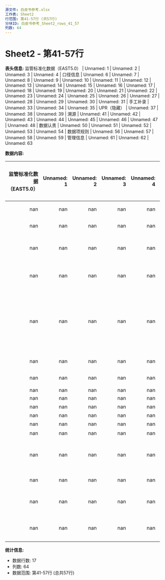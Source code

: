 ```yaml
---
源文件: 白皮书参考.xlsx
工作表: Sheet2
行范围: 第41-57行 (共57行)
分块ID: 白皮书参考_Sheet2_rows_41_57
列数: 64
---
```


# Sheet2 - 第41-57行

**表头信息:** 监管标准化数据（EAST5.0） | Unnamed: 1 | Unnamed: 2 | Unnamed: 3 | Unnamed: 4 | 口径信息 | Unnamed: 6 | Unnamed: 7 | Unnamed: 8 | Unnamed: 9 | Unnamed: 10 | Unnamed: 11 | Unnamed: 12 | Unnamed: 13 | Unnamed: 14 | Unnamed: 15 | Unnamed: 16 | Unnamed: 17 | Unnamed: 18 | Unnamed: 19 | Unnamed: 20 | Unnamed: 21 | Unnamed: 22 | Unnamed: 23 | Unnamed: 24 | Unnamed: 25 | Unnamed: 26 | Unnamed: 27 | Unnamed: 28 | Unnamed: 29 | Unnamed: 30 | Unnamed: 31 | 手工补录 | Unnamed: 33 | Unnamed: 34 | Unnamed: 35 | UPR（隐藏） | Unnamed: 37 | Unnamed: 38 | Unnamed: 39 | 溯源 | Unnamed: 41 | Unnamed: 42 | Unnamed: 43 | Unnamed: 44 | Unnamed: 45 | Unnamed: 46 | Unnamed: 47 | Unnamed: 48 | 数据认责 | Unnamed: 50 | Unnamed: 51 | Unnamed: 52 | Unnamed: 53 | Unnamed: 54 | 数据项规则 | Unnamed: 56 | Unnamed: 57 | Unnamed: 58 | Unnamed: 59 | 管理信息 | Unnamed: 61 | Unnamed: 62 | Unnamed: 63

**数据内容:**

|   监管标准化数据（EAST5.0） |   Unnamed: 1 |   Unnamed: 2 |   Unnamed: 3 |   Unnamed: 4 |   口径信息 |   Unnamed: 6 |   Unnamed: 7 |   Unnamed: 8 |   Unnamed: 9 |   Unnamed: 10 |   Unnamed: 11 |   Unnamed: 12 |   Unnamed: 13 |   Unnamed: 14 |   Unnamed: 15 |   Unnamed: 16 |   Unnamed: 17 |   Unnamed: 18 |   Unnamed: 19 |   Unnamed: 20 |   Unnamed: 21 |   Unnamed: 22 |   Unnamed: 23 |   Unnamed: 24 |   Unnamed: 25 |   Unnamed: 26 |   Unnamed: 27 |   Unnamed: 28 |   Unnamed: 29 |   Unnamed: 30 |   Unnamed: 31 |   手工补录 |   Unnamed: 33 |   Unnamed: 34 |   Unnamed: 35 |   UPR（隐藏） |   Unnamed: 37 |   Unnamed: 38 |   Unnamed: 39 |   溯源 | Unnamed: 41                                                                                                                       | Unnamed: 42    | Unnamed: 43    | Unnamed: 44                                                                                                         |   Unnamed: 45 |   Unnamed: 46 |   Unnamed: 47 |   Unnamed: 48 |   数据认责 |   Unnamed: 50 |   Unnamed: 51 |   Unnamed: 52 |   Unnamed: 53 |   Unnamed: 54 |   数据项规则 |   Unnamed: 56 |   Unnamed: 57 |   Unnamed: 58 |   Unnamed: 59 |   管理信息 |   Unnamed: 61 |   Unnamed: 62 |   Unnamed: 63 |
|----------------------------:|-------------:|-------------:|-------------:|-------------:|-----------:|-------------:|-------------:|-------------:|-------------:|--------------:|--------------:|--------------:|--------------:|--------------:|--------------:|--------------:|--------------:|--------------:|--------------:|--------------:|--------------:|--------------:|--------------:|--------------:|--------------:|--------------:|--------------:|--------------:|--------------:|--------------:|--------------:|-----------:|--------------:|--------------:|--------------:|--------------:|--------------:|--------------:|--------------:|-------:|:----------------------------------------------------------------------------------------------------------------------------------|:---------------|:---------------|:--------------------------------------------------------------------------------------------------------------------|--------------:|--------------:|--------------:|--------------:|-----------:|--------------:|--------------:|--------------:|--------------:|--------------:|-------------:|--------------:|--------------:|--------------:|--------------:|-----------:|--------------:|--------------:|--------------:|
|                         nan |          nan |          nan |          nan |          nan |        nan |          nan |          nan |          nan |          nan |           nan |           nan |           nan |           nan |           nan |           nan |           nan |           nan |           nan |           nan |           nan |           nan |           nan |           nan |           nan |           nan |           nan |           nan |           nan |           nan |           nan |           nan |        nan |           nan |           nan |           nan |           nan |           nan |           nan |           nan |    nan | S04_LD_LOANS_AND_DEPOSITS                                                                                                         | 核心借据表     | 左连接（表M1） | 关联条件：M1.TID = L.CORE_TXN_NO AND M1.DT = '数据日期'                                                             |           nan |           nan |           nan |           nan |        nan |           nan |           nan |           nan |           nan |           nan |          nan |           nan |           nan |           nan |           nan |        nan |           nan |           nan |           nan |
|                         nan |          nan |          nan |          nan |          nan |        nan |          nan |          nan |          nan |          nan |           nan |           nan |           nan |           nan |           nan |           nan |           nan |           nan |           nan |           nan |           nan |           nan |           nan |           nan |           nan |           nan |           nan |           nan |           nan |           nan |           nan |           nan |        nan |           nan |           nan |           nan |           nan |           nan |           nan |           nan |    nan | S04_LD_LOANS_AND_DEPOSITS_AMT                                                                                                     | 核心借据余额表 | 左连接（表N）  | 关联条件：N.TID = L.CORE_TXN_NO AND N.DT = '数据日期'                                                               |           nan |           nan |           nan |           nan |        nan |           nan |           nan |           nan |           nan |           nan |          nan |           nan |           nan |           nan |           nan |        nan |           nan |           nan |           nan |
|                         nan |          nan |          nan |          nan |          nan |        nan |          nan |          nan |          nan |          nan |           nan |           nan |           nan |           nan |           nan |           nan |           nan |           nan |           nan |           nan |           nan |           nan |           nan |           nan |           nan |           nan |           nan |           nan |           nan |           nan |           nan |           nan |        nan |           nan |           nan |           nan |           nan |           nan |           nan |           nan |    nan | SELECT TID,MAX(FIN_MAT_DATE) AS FIN_MAT_DATE FROM bdrsyncmask.SHDATA_S04_LD_LOANS_AND_DEPOSITS WHERE DT < '数据日期' GROUP BY TID | 临时表1        | 左连接（表M2） | 关联条件：M2.TID = L.CORE_TXN_NO                                                                                    |           nan |           nan |           nan |           nan |        nan |           nan |           nan |           nan |           nan |           nan |          nan |           nan |           nan |           nan |           nan |        nan |           nan |           nan |           nan |
|                         nan |          nan |          nan |          nan |          nan |        nan |          nan |          nan |          nan |          nan |           nan |           nan |           nan |           nan |           nan |           nan |           nan |           nan |           nan |           nan |           nan |           nan |           nan |           nan |           nan |           nan |           nan |           nan |           nan |           nan |           nan |           nan |        nan |           nan |           nan |           nan |           nan |           nan |           nan |           nan |    nan | S04_PD_PAYMENT_DUE                                                                                                                | 核心逾期贷款表 | 左连接（表O）  | 关联条件：CASE WHEN SUBSTR(TRIM(L.CORE_TXN_NO),1,4) IN ('PDPD','PDLD') THEN TRIM(L.CORE_TXN_NO)                     |           nan |           nan |           nan |           nan |        nan |           nan |           nan |           nan |           nan |           nan |          nan |           nan |           nan |           nan |           nan |        nan |           nan |           nan |           nan |
|                             |              |              |              |              |            |              |              |              |              |               |               |               |               |               |               |               |               |               |               |               |               |               |               |               |               |               |               |               |               |               |               |            |               |               |               |               |               |               |               |        |                                                                                                                                   |                |                |      ELSE CONCAT('PD',TRIM(L.CORE_TXN_NO))                                                                          |               |               |               |               |            |               |               |               |               |               |              |               |               |               |               |            |               |               |               |
|                             |              |              |              |              |            |              |              |              |              |               |               |               |               |               |               |               |               |               |               |               |               |               |               |               |               |               |               |               |               |               |               |            |               |               |               |               |               |               |               |        |                                                                                                                                   |                |                |     END = O.TID AND O.DT = '数据日期'                                                                               |               |               |               |               |            |               |               |               |               |               |              |               |               |               |               |            |               |               |               |
|                         nan |          nan |          nan |          nan |          nan |        nan |          nan |          nan |          nan |          nan |           nan |           nan |           nan |           nan |           nan |           nan |           nan |           nan |           nan |           nan |           nan |           nan |           nan |           nan |           nan |           nan |           nan |           nan |           nan |           nan |           nan |           nan |        nan |           nan |           nan |           nan |           nan |           nan |           nan |           nan |    nan | (SELECT TID,CO_CODE FROM SHDATA.S04_ACCOUNT WHERE DT = '数据日期'                                                                 | 核心账户表     | 左连接（表I）  | 关联条件：M1.DRAWDOWN_ACCOUNT = I.TID                                                                               |           nan |           nan |           nan |           nan |        nan |           nan |           nan |           nan |           nan |           nan |          nan |           nan |           nan |           nan |           nan |        nan |           nan |           nan |           nan |
|                             |              |              |              |              |            |              |              |              |              |               |               |               |               |               |               |               |               |               |               |               |               |               |               |               |               |               |               |               |               |               |               |            |               |               |               |               |               |               |               |        |            UNION                                                                                                                  |                |                |                                                                                                                     |               |               |               |               |            |               |               |               |               |               |              |               |               |               |               |            |               |               |               |
|                             |              |              |              |              |            |              |              |              |              |               |               |               |               |               |               |               |               |               |               |               |               |               |               |               |               |               |               |               |               |               |               |            |               |               |               |               |               |               |               |        |            SELECT TID,CO_CODE FROM APPUPR.UPR_S04_ACCOUNT_CLOSED）                                                                |                |                |                                                                                                                     |               |               |               |               |            |               |               |               |               |               |              |               |               |               |               |            |               |               |               |
|                         nan |          nan |          nan |          nan |          nan |        nan |          nan |          nan |          nan |          nan |           nan |           nan |           nan |           nan |           nan |           nan |           nan |           nan |           nan |           nan |           nan |           nan |           nan |           nan |           nan |           nan |           nan |           nan |           nan |           nan |           nan |           nan |        nan |           nan |           nan |           nan |           nan |           nan |           nan |           nan |    nan | S04_COMPANY_H                                                                                                                     | 公司信息表     | 左连接（表J）  | 关联条件：I.CO_CODE = J.TID                                                                                         |           nan |           nan |           nan |           nan |        nan |           nan |           nan |           nan |           nan |           nan |          nan |           nan |           nan |           nan |           nan |        nan |           nan |           nan |           nan |
|                         nan |          nan |          nan |          nan |          nan |        nan |          nan |          nan |          nan |          nan |           nan |           nan |           nan |           nan |           nan |           nan |           nan |           nan |           nan |           nan |           nan |           nan |           nan |           nan |           nan |           nan |           nan |           nan |           nan |           nan |           nan |           nan |        nan |           nan |           nan |           nan |           nan |           nan |           nan |           nan |    nan | S32_T_CPIM_CNAPSBANKINFO_H                                                                                                        | 人行支付信息表 | 左连接（表K）  | 关联条件：J.CPS_CODE = K.BANKNO                                                                                     |           nan |           nan |           nan |           nan |        nan |           nan |           nan |           nan |           nan |           nan |          nan |           nan |           nan |           nan |           nan |        nan |           nan |           nan |           nan |
|                         nan |          nan |          nan |          nan |          nan |        nan |          nan |          nan |          nan |          nan |           nan |           nan |           nan |           nan |           nan |           nan |           nan |           nan |           nan |           nan |           nan |           nan |           nan |           nan |           nan |           nan |           nan |           nan |           nan |           nan |           nan |           nan |        nan |           nan |           nan |           nan |           nan |           nan |           nan |           nan |    nan | nan                                                                                                                               | nan            | nan            | nan                                                                                                                 |           nan |           nan |           nan |           nan |        nan |           nan |           nan |           nan |           nan |           nan |          nan |           nan |           nan |           nan |           nan |        nan |           nan |           nan |           nan |
|                         nan |          nan |          nan |          nan |          nan |        nan |          nan |          nan |          nan |          nan |           nan |           nan |           nan |           nan |           nan |           nan |           nan |           nan |           nan |           nan |           nan |           nan |           nan |           nan |           nan |           nan |           nan |           nan |           nan |           nan |           nan |           nan |        nan |           nan |           nan |           nan |           nan |           nan |           nan |           nan |    nan | nan                                                                                                                               | nan            | nan            | nan                                                                                                                 |           nan |           nan |           nan |           nan |        nan |           nan |           nan |           nan |           nan |           nan |          nan |           nan |           nan |           nan |           nan |        nan |           nan |           nan |           nan |
|                         nan |          nan |          nan |          nan |          nan |        nan |          nan |          nan |          nan |          nan |           nan |           nan |           nan |           nan |           nan |           nan |           nan |           nan |           nan |           nan |           nan |           nan |           nan |           nan |           nan |           nan |           nan |           nan |           nan |           nan |           nan |           nan |        nan |           nan |           nan |           nan |           nan |           nan |           nan |           nan |    nan | 全分组受用（UPR到EAST表级加工逻辑）                                                                                               | nan            | nan            | nan                                                                                                                 |           nan |           nan |           nan |           nan |        nan |           nan |           nan |           nan |           nan |           nan |          nan |           nan |           nan |           nan |           nan |        nan |           nan |           nan |           nan |
|                         nan |          nan |          nan |          nan |          nan |        nan |          nan |          nan |          nan |          nan |           nan |           nan |           nan |           nan |           nan |           nan |           nan |           nan |           nan |           nan |           nan |           nan |           nan |           nan |           nan |           nan |           nan |           nan |           nan |           nan |           nan |           nan |        nan |           nan |           nan |           nan |           nan |           nan |           nan |           nan |    nan | nan                                                                                                                               | nan            | nan            | nan                                                                                                                 |           nan |           nan |           nan |           nan |        nan |           nan |           nan |           nan |           nan |           nan |          nan |           nan |           nan |           nan |           nan |        nan |           nan |           nan |           nan |
|                         nan |          nan |          nan |          nan |          nan |        nan |          nan |          nan |          nan |          nan |           nan |           nan |           nan |           nan |           nan |           nan |           nan |           nan |           nan |           nan |           nan |           nan |           nan |           nan |           nan |           nan |           nan |           nan |           nan |           nan |           nan |           nan |        nan |           nan |           nan |           nan |           nan |           nan |           nan |           nan |    nan | 表级映射                                                                                                                          | nan            | nan            | nan                                                                                                                 |           nan |           nan |           nan |           nan |        nan |           nan |           nan |           nan |           nan |           nan |          nan |           nan |           nan |           nan |           nan |        nan |           nan |           nan |           nan |
|                         nan |          nan |          nan |          nan |          nan |        nan |          nan |          nan |          nan |          nan |           nan |           nan |           nan |           nan |           nan |           nan |           nan |           nan |           nan |           nan |           nan |           nan |           nan |           nan |           nan |           nan |           nan |           nan |           nan |           nan |           nan |           nan |        nan |           nan |           nan |           nan |           nan |           nan |           nan |           nan |    nan | 表名                                                                                                                              | 表中文名       | 关联定义       | 关联过滤规则                                                                                                        |           nan |           nan |           nan |           nan |        nan |           nan |           nan |           nan |           nan |           nan |          nan |           nan |           nan |           nan |           nan |        nan |           nan |           nan |           nan |
|                         nan |          nan |          nan |          nan |          nan |        nan |          nan |          nan |          nan |          nan |           nan |           nan |           nan |           nan |           nan |           nan |           nan |           nan |           nan |           nan |           nan |           nan |           nan |           nan |           nan |           nan |           nan |           nan |           nan |           nan |           nan |           nan |        nan |           nan |           nan |           nan |           nan |           nan |           nan |           nan |    nan | UPR_BIL_DISCNT_INFO_M                                                                                                             | 票据贴现信息表 | 主表（表A）    | COALESCE(BIL_STATUS,'') IN ('01','05','09') OR (COALESCE(BIL_STATUS,'') IN ('02','08') AND IBD_OUT_SALE_DT >= 月初) |           nan |           nan |           nan |           nan |        nan |           nan |           nan |           nan |           nan |           nan |          nan |           nan |           nan |           nan |           nan |        nan |           nan |           nan |           nan |
|                         nan |          nan |          nan |          nan |          nan |        nan |          nan |          nan |          nan |          nan |           nan |           nan |           nan |           nan |           nan |           nan |           nan |           nan |           nan |           nan |           nan |           nan |           nan |           nan |           nan |           nan |           nan |           nan |           nan |           nan |           nan |           nan |        nan |           nan |           nan |           nan |           nan |           nan |           nan |           nan |    nan | UPR_ORG_INFO                                                                                                                      | 机构信息表     | 左连接（表B）  | A.ORG_NO = B.ORG_NO                                                                                                 |           nan |           nan |           nan |           nan |        nan |           nan |           nan |           nan |           nan |           nan |          nan |           nan |           nan |           nan |           nan |        nan |           nan |           nan |           nan |
|                         nan |          nan |          nan |          nan |          nan |        nan |          nan |          nan |          nan |          nan |           nan |           nan |           nan |           nan |           nan |           nan |           nan |           nan |           nan |           nan |           nan |           nan |           nan |           nan |           nan |           nan |           nan |           nan |           nan |           nan |           nan |           nan |        nan |           nan |           nan |           nan |           nan |           nan |           nan |           nan |    nan | EAST5_CODE_VALUE                                                                                                                  | 码值表         | 左连接（表C）  | A.BILL_TYP = C.CODE AND C.TABLE_NAME = 'UPR_BIL_DISCNT_INFO_M' AND C.FIELD_NAME = 'BILL_TYP'                        |           nan |           nan |           nan |           nan |        nan |           nan |           nan |           nan |           nan |           nan |          nan |           nan |           nan |           nan |           nan |        nan |           nan |           nan |           nan |
|                         nan |          nan |          nan |          nan |          nan |        nan |          nan |          nan |          nan |          nan |           nan |           nan |           nan |           nan |           nan |           nan |           nan |           nan |           nan |           nan |           nan |           nan |           nan |           nan |           nan |           nan |           nan |           nan |           nan |           nan |           nan |           nan |        nan |           nan |           nan |           nan |           nan |           nan |           nan |           nan |    nan | EAST5_CODE_VALUE                                                                                                                  | 码值表         | 左连接（表D）  | A.BIL_STATUS = D.CODE AND D.TABLE_NAME = 'UPR_BIL_DISCNT_INFO_M' AND D.FIELD_NAME = 'BIL_STATUS'                    |           nan |           nan |           nan |           nan |        nan |           nan |           nan |           nan |           nan |           nan |          nan |           nan |           nan |           nan |           nan |        nan |           nan |           nan |           nan |

**统计信息:**
- 数据行数: 17
- 列数: 64
- 数据范围: 第41-57行 (总共57行)
